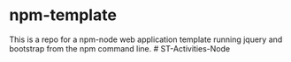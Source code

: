 ﻿# npm-template

This is a repo for a npm-node web application template running jquery and bootstrap from the npm command line.
#   S T - A c t i v i t i e s - N o d e  
 